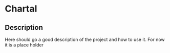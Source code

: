# Chartal

## Description

Here should go a good description of the project and how to use it. For now it is a place holder

